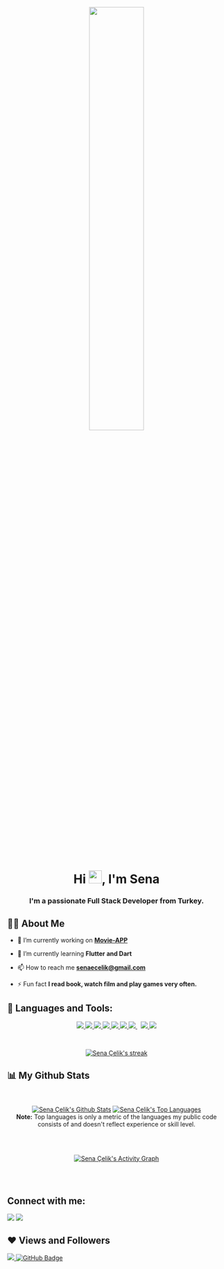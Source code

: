 <p align= "center"><a href="#"><img width="50%" height="auto" src="https://cdn.dribbble.com/users/2131993/screenshots/15628402/media/7bb0d27e44d8c2eff47276ae86bfd6a3.png?compress=1&resize=400x300" height="50px"/></a>
</p>
<h1 align="center">Hi <img src="https://raw.githubusercontent.com/MartinHeinz/MartinHeinz/master/wave.gif" width="30px">, I'm Sena</h1>
<h3 align="center">I'm a passionate Full Stack Developer from Turkey.</h3>

## 🙋‍♂️ About Me

- 🔭 I’m currently working on **[Movie-APP](https://covid-19-tracker-e4bda.web.app/)**

- 🌱 I’m currently learning **Flutter and Dart**

- 📫 How to reach me **senaecelik@gmail.com**

- ⚡ Fun fact **I read book, watch film and play games very often.**

## 🚀 Languages and Tools:

<p align="center"> 
    <a href="https://www.java.com" target="_blank"> <img src="https://img.icons8.com/color/48/000000/java-coffee-cup-logo.png"/> </a>
    <a href="https://spring.io/projects/spring-boot" target="_blank"> <img src="https://img.icons8.com/color/48/000000/spring-logo.png"/> </a> 
    <a href="https://developer.mozilla.org/en-US/docs/Web/JavaScript" target="_blank"> <img src="https://img.icons8.com/color/48/000000/javascript.png"/> </a> 
    <a href="https://www.w3.org/html/" target="_blank"> <img src="https://img.icons8.com/color/48/000000/html-5.png"/> </a> 
    <a href="https://www.w3schools.com/css/" target="_blank"> <img src="https://img.icons8.com/color/48/000000/css3.png"/> </a> 
    <a href="https://getbootstrap.com" target="_blank"> <img src="https://img.icons8.com/color/48/000000/bootstrap.png"/> </a> 
    <a style="padding-right:8px;" href="https://www.mysql.com/" target="_blank"> <img src="https://img.icons8.com/fluent/50/000000/mysql-logo.png"/> </a>
    <a href="https://firebase.google.com/" target="_blank"> <img src="https://img.icons8.com/color/48/000000/firebase.png"/> </a> 
        <a href="https://flutter.dev.com" target="_blank"> <img src="https://storage.googleapis.com/cms-storage-bucket/ec64036b4eacc9f3fd73.svg"/> </a> 
   
   </a> 
    
</p>

<!-- [![React Badge](https://img.shields.io/badge/-React-61DBFB?style=for-the-badge&labelColor=black&logo=react&logoColor=61DBFB)](#)  [![Javascript Badge](https://img.shields.io/badge/-Javascript-F0DB4F?style=for-the-badge&labelColor=black&logo=javascript&logoColor=F0DB4F)](#) [![Typescript Badge](https://img.shields.io/badge/-Typescript-007acc?style=for-the-badge&labelColor=black&logo=typescript&logoColor=007acc)](#) [![Nodejs Badge](https://img.shields.io/badge/-Nodejs-3C873A?style=for-the-badge&labelColor=black&logo=node.js&logoColor=3C873A)](#) [![GraphQL Badge](https://img.shields.io/badge/-GraphQl-e535ab?style=for-the-badge&labelColor=black&logo=node.js&logoColor=e535ab)](#) -->
<br/>

<p align="center">
    <a href="https://github.com/senaecelik/github-readme-streak-stats">
        <img title="🔥 Get streak stats for your profile at git.io/streak-stats" alt="Sena Çelik's streak" src="https://github-readme-streak-stats.herokuapp.com/?user=senaecelik&theme=black-ice&hide_border=true&stroke=0000&background=060A0CD0"/>
    </a>
</p>

## 📊 My Github Stats

  <br/>
  
<p align="center">
    <a href="https://github.com/senaecelik/github-readme-stats"><img alt="Sena Çelik's Github Stats" src="https://github-readme-stats.vercel.app/api?username=senaecelik&show_icons=true&count_private=true&theme=react&hide_border=true&bg_color=0D1117" /></a>
  <a href="https://github.com/senaecelik/github-readme-stats"><img alt="Sena Çelik's Top Languages" src="https://github-readme-stats.vercel.app/api/top-langs/?username=senaecelik&langs_count=8&count_private=true&layout=compact&theme=react&hide_border=true&bg_color=0D1117" /></a>
  <br/>
  <b>Note:</b> Top languages is only a metric of the languages my public code consists of and doesn't reflect experience or skill level.
</p>

<br/>
<br/>
<p align="center">
<a href="https://github.com/seneacelik/github-readme-activity-graph"><img alt="Sena Çelik's Activity Graph" src="https://activity-graph.herokuapp.com/graph?username=senaecelik&bg_color=0D1117&color=5BCDEC&line=5BCDEC&point=FFFFFF&hide_border=true" /></a>
</p>
<br/>
<br/>

## Connect with me:
<p align="left">

<a href = "https://www.linkedin.com/in/senaecelik/"><img src="https://img.icons8.com/fluent/48/000000/linkedin.png"/></a>
<a href = "https://www.instagram.com/senaecelik/"><img src="https://img.icons8.com/fluent/48/000000/instagram-new.png"/></a>

</p>

## ❤ Views and Followers
<a href="https://github.com/senaecelik?tab=following">
    <img src="https://komarev.com/ghpvc/?username=senaecelik">
</a>
<a href="https://github.com/senaecelik?tab=following"><img src="https://img.shields.io/github/followers/senaecelik?label=Followers&style=social" alt="GitHub Badge"></a>

